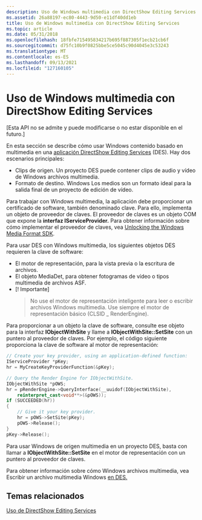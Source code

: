 ```yaml
---
description: Uso de Windows multimedia con DirectShow Editing Services
ms.assetid: 26a88197-ec80-4443-9d50-e11df40dd1eb
title: Uso de Windows multimedia con DirectShow Editing Services
ms.topic: article
ms.date: 05/31/2018
ms.openlocfilehash: 18fbfe715495834217b695f887305f1ecb21cb6f
ms.sourcegitcommit: d75fc10b9f0825bbe5ce5045c90d4045e3c53243
ms.translationtype: MT
ms.contentlocale: es-ES
ms.lasthandoff: 09/13/2021
ms.locfileid: "127160105"
---
```

# <a name="using-windows-media-with-directshow-editing-services"></a>Uso de Windows multimedia con DirectShow Editing Services

\[Esta API no se admite y puede modificarse o no estar disponible en el futuro.\]

En esta sección se describe cómo usar Windows contenido basado en multimedia en una [aplicación DirectShow Editing Services](directshow-editing-services.md) (DES). Hay dos escenarios principales:

-   Clips de origen. Un proyecto DES puede contener clips de audio y vídeo de Windows archivos multimedia.
-   Formato de destino. Windows Los medios son un formato ideal para la salida final de un proyecto de edición de vídeo.

Para trabajar con Windows multimedia, la aplicación debe proporcionar un certificado de software, también denominado clave. Para ello, implementa un objeto de proveedor de claves. El proveedor de claves es un objeto COM que expone la **interfaz IServiceProvider.** Para obtener información sobre cómo implementar el proveedor de claves, vea [Unlocking the Windows Media Format SDK](unlocking-the-windows-media-format-sdk.md).

Para usar DES con Windows multimedia, los siguientes objetos DES requieren la clave de software:

-   El motor de representación, para la vista previa o la escritura de archivos.
-   El objeto MediaDet, para obtener fotogramas de vídeo o tipos multimedia de archivos ASF.
-   \[! Importante\]  
    > No use el motor de representación inteligente para leer o escribir archivos Windows multimedia. Use siempre el motor de representación básico (CLSID \_ RenderEngine).

     

Para proporcionar a un objeto la clave de software, consulte ese objeto para la interfaz **IObjectWithSite** y llame a **IObjectWithSite::SetSite** con un puntero al proveedor de claves. Por ejemplo, el código siguiente proporciona la clave de software al motor de representación:


```C++
// Create your key provider, using an application-defined function:
IServiceProvider *pKey;
hr = MyCreateKeyProviderFunction(&pKey);  

// Query the Render Engine for IObjectWithSite.
IObjectWithSite *pOWS;
hr = pRenderEngine->QueryInterface(__uuidof(IObjectWithSite), 
    reinterpret_cast<void**>(&pOWS));
if (SUCCEEDED(hr))
{
    // Give it your key provider.
    hr = pOWS->SetSite(pKey);
    pOWS->Release();
}
pKey->Release();
```



Para usar Windows de origen multimedia en un proyecto DES, basta con llamar a **IObjectWithSite::SetSite** en el motor de representación con un puntero al proveedor de claves.

Para obtener información sobre cómo Windows archivos multimedia, vea Escribir un archivo multimedia Windows [en DES.](writing-a-windows-media-file-in-des.md)

## <a name="related-topics"></a>Temas relacionados

<dl> <dt>

[Uso de DirectShow Editing Services](using-directshow-editing-services.md)
</dt> </dl>

 

 




